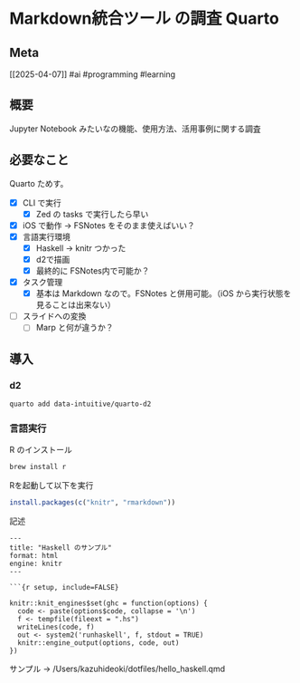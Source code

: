 # Markdown統合ツール の調査 Quarto

## Meta

[[2025-04-07]]
#ai #programming #learning

## 概要

Jupyter Notebook みたいなの機能、使用方法、活用事例に関する調査

## 必要なこと

Quarto ためす。

- [x] CLI で実行
  - [x] Zed の tasks で実行したら早い
- [x] iOS で動作 -> FSNotes をそのまま使えばいい？
- [x] 言語実行環境
  - [x] Haskell -> knitr つかった
  - [x] d2で描画
  - [x] 最終的に FSNotes内で可能か？
- [x] タスク管理
  - [x] 基本は Markdown なので。FSNotes と併用可能。（iOS から実行状態を見ることは出来ない）

- [ ] スライドへの変換
	- [ ] Marp と何が違うか？

## 導入

### d2

```
quarto add data-intuitive/quarto-d2
```

### 言語実行

R のインストール
```sh
brew install r
```

Rを起動して以下を実行
```r
install.packages(c("knitr", "rmarkdown"))
```

記述
```
---
title: "Haskell のサンプル"
format: html
engine: knitr
---

```{r setup, include=FALSE}

knitr::knit_engines$set(ghc = function(options) {
  code <- paste(options$code, collapse = '\n')
  f <- tempfile(fileext = ".hs")
  writeLines(code, f)
  out <- system2('runhaskell', f, stdout = TRUE)
  knitr::engine_output(options, code, out)
})

```

サンプル -> /Users/kazuhideoki/dotfiles/hello_haskell.qmd